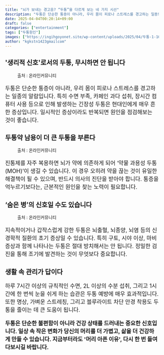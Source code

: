 ```yaml
---
title: "뇌가 보내는 경고음? “두통”을 다르게 보는 네 가지 시선"
description: "두통은 단순한 통증이 아니라, 우리 몸이 피로나 스트레스를 경고하는 일종의 알람입니다. 특히 수면 부족, 카페인 과다 섭취, 장시간 컴퓨터 사용 등으로 인해 발생하는 긴장성 두통은 현대인에게 매우 흔한 증상입니다. 일시적인 증상이라도 반복되면 원인을 점검해보는 것이 좋"
date: 2025-04-04T00:20:14+09:00
draft: false
categories: ["entertainment"]
tags: ["두통원인"]
images: ["https://ingihgoyonet.site/wp-content/uploads/2025/04/두통-1-1024x683.jpg", "https://ingihgoyonet.site/wp-content/uploads/2025/04/약-1024x683.jpg", "https://ingihgoyonet.site/wp-content/uploads/2025/04/두통원인-1024x683.jpg"]
author: "kgkstn1423gmailcom"
---
```


<h2 ><strong>'생리적 신호'로서의 두통, 무시하면 안 됩니다</strong></h2> <figure ><img src="https://ingihgoyonet.site/wp-content/uploads/2025/04/두통-1-1024x683.jpg" alt="" style="aspect-ratio:16/9;object-fit:cover"/><figcaption >출처 : 온라인커뮤니티</figcaption></figure> <p style="font-size:18px">두통은 단순한 통증이 아니라, 우리 몸이 피로나 스트레스를 경고하는 일종의 알람입니다. 특히 수면 부족, 카페인 과다 섭취, 장시간 컴퓨터 사용 등으로 인해 발생하는 긴장성 두통은 현대인에게 매우 흔한 증상입니다. 일시적인 증상이라도 반복되면 원인을 점검해보는 것이 좋습니다.</p> <h2 >두통약 남용이 더 큰 두통을 부른다</h2> <figure ><img src="https://ingihgoyonet.site/wp-content/uploads/2025/04/약-1024x683.jpg" alt="" style="aspect-ratio:16/9;object-fit:cover"/><figcaption >출처 : 온라인커뮤니티</figcaption></figure> <p style="font-size:18px">진통제를 자주 복용하면 뇌가 약에 의존하게 되어 ‘약물 과용성 두통(MOH)’이 생길 수 있습니다. 이 경우 오히려 약을 끊는 것이 유일한 해결책이 될 수 있으며, 반드시 의사의 진단을 받아야 합니다. 통증을 억누르기보다는, 근본적인 원인을 찾는 노력이 필요합니다.</p> <h2 >‘숨은 병’의 신호일 수도 있습니다</h2> <figure ><img src="https://ingihgoyonet.site/wp-content/uploads/2025/04/두통원인-1024x683.jpg" alt="" style="aspect-ratio:16/9;object-fit:cover"/><figcaption >출처 : 온라인커뮤니티</figcaption></figure> <p style="font-size:18px">지속적이거나 갑작스럽게 강한 두통은 뇌출혈, 뇌종양, 뇌염 등의 신경학적 질환의 초기 증상일 수 있습니다. 특히 구토, 시야 이상, 마비 증상과 함께 나타나는 두통은 절대 방치해서는 안 됩니다. 정밀한 검진을 통해 조기에 발견하는 것이 무엇보다 중요합니다.</p> <h2 >생활 속 관리가 답이다</h2> <p style="font-size:18px">하루 7시간 이상의 규칙적인 수면, 2L 이상의 수분 섭취, 그리고 1시간에 한 번씩 눈을 쉬게 하는 습관은 두통 예방에 매우 효과적입니다. 또한 명상, 가벼운 스트레칭, 그리고 블루라이트 차단 안경 착용도 두통을 줄이는 데 큰 도움이 됩니다.</p> <p style="font-size:18px"><strong>두통은 단순한 불편함이 아니라 건강 상태를 드러내는 중요한 신호입니다. 일상 속 작은 변화가 당신의 머리를 더 가볍고, 삶을 더 건강하게 만들 수 있습니다. 지금부터라도 '머리 아픈 이유', 다시 한 번 들여다보시길 바랍니다.</strong></p>